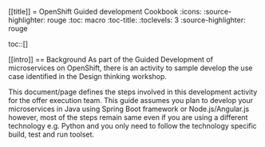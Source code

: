 [[title]]
= OpenShift Guided development Cookbook
:icons:
:source-highlighter: rouge
:toc: macro
:toc-title:
:toclevels: 3
:source-highlighter: rouge

toc::[]

[[intro]]
== Background
As part of the Guided Development of microservices on OpenShift,
there is an activity to sample develop the use case identified in the Design thinking workshop.

This document/page defines the steps involved in this development activity for the offer execution team.
This guide assumes you plan to develop your microservices in Java using Spring Boot framework  or Node.js/Angular.js
however, most of the steps remain same even if you are using a different technology e.g. Python
and you only need to follow the technology specific build, test and run toolset.
